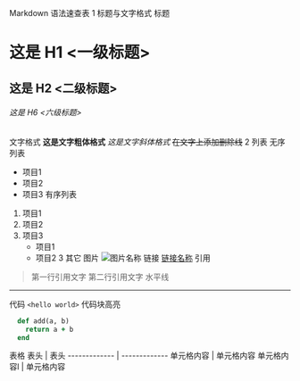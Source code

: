 Markdown 语法速查表 
1 标题与文字格式 
标题 
# 这是 H1 <一级标题> 
## 这是 H2 <二级标题> 
###### 这是 H6 <六级标题> 
文字格式 
**这是文字粗体格式** 
*这是文字斜体格式* 
~~在文字上添加删除线~~ 
2 列表 
无序列表 
* 项目1 
* 项目2 
* 项目3 
有序列表 
1. 项目1 
2. 项目2 
3. 项目3 
   * 项目1 
   * 项目2 
3 其它 
图片 
![图片名称](http://gitcafe.com/image.png) 
链接 
[链接名称](http://gitcafe.com) 
引用 
> 第一行引用文字 
> 第二行引用文字 
水平线 
*** 
代码 
`<hello world>` 
代码块高亮 
```ruby 
  def add(a, b) 
    return a + b 
  end 
``` 
表格 
  表头  | 表头 
  ------------- | ------------- 
 单元格内容  | 单元格内容 
 单元格内容l  | 单元格内容 
